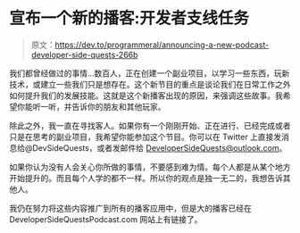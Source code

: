 # 宣布一个新的播客:开发者支线任务

> 原文：<https://dev.to/programmeral/announcing-a-new-podcast-developer-side-quests-266b>

我们都曾经做过的事情...数百人，正在创建一个副业项目，以学习一些东西，玩新技术，或建立一些我们只是想存在。这个新节目的重点是谈论我们在日常工作之外如何提升我们的发展技能。这就是这个新播客出现的原因，来强调这些故事。我希望你能听一听，并告诉你的朋友和其他玩家。

除此之外，我一直在寻找客人。如果你有一个刚刚开始、正在进行、已经完成或者只是在思考的副业项目，我希望你能参加这个节目。你可以在 Twitter 上直接发消息给@DevSideQuests，或者发邮件给 DeveloperSideQuests@outlook.com。

如果你认为没有人会关心你所做的事情，不要感到难为情。每个人都是从某个地方开始提升的。而且每个人学的都不一样。所以你的观点是独一无二的，我想告诉其他人。

我仍在努力将这些内容推广到所有的播客应用中，但是大的播客已经在 DeveloperSideQuestsPodcast.com 网站上有链接了。